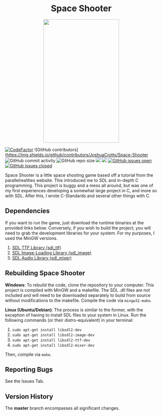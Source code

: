 <h1 align="center">Space Shooter</h1>

<p align="center">
  <img width="250" height="407" src="docs/sdl_spaceshooter.gif">
</p>

[![CodeFactor](https://www.codefactor.io/repository/github/joshuacrotts/Space-Shooter/badge)](https://www.codefactor.io/repository/github/joshuacrotts/Space-Shooter) ![GitHub contributors](https://img.shields.io/github/contributors/JoshuaCrotts/Space-Shooter ![GitHub commit activity](https://img.shields.io/github/commit-activity/m/JoshuaCrotts/Space-Shooter) ![GitHub repo size](https://img.shields.io/github/repo-size/JoshuaCrotts/Space-Shooter)  ![](https://tokei.rs/b1/github/JoshuaCrotts/Space-Shooter) ![](https://tokei.rs/b1/github/JoshuaCrotts/Space-Shooter?category=files) [![GitHub issues open](https://img.shields.io/github/issues/JoshuaCrotts/Space-Shooter)]() 
[![GitHub issues closed](https://img.shields.io/github/issues-closed-raw/JoshuaCrotts/Space-Shooter)]()

Space Shooter is a little space shooting game based off a tutorial from the parallelrealities website. This introduced me to SDL and in-depth C programming. This project is buggy and a mess all around, but was one of my first experiences developing a somewhat large project in C, and more so with SDL. After this, I wrote C-Standards and several other things with C.

## Dependencies

If you want to run the game, just download the runtime binaries at the provided links below. Conversely, if you wish to build the project, you will need to grab the development libraries for your system. For my purposes, I used the MinGW versions.

1. [SDL TTF Library (sdl_ttf)](https://www.libsdl.org/projects/SDL_ttf/)
2. [SDL Image-Loading Library (sdl_image)](https://www.libsdl.org/projects/SDL_image/)
3. [SDL Audio Library (sdl_mixer)](https://www.libsdl.org/projects/SDL_mixer/)

## Rebuilding Space Shooter

**Windows**: To rebuild the code, clone the repository to your computer. This project is compiled with MinGW and a makefile. The SDL .dll files are not included and will need to be downloaded separately to build from source without modifications to the makefile. Compile the code via <code>mingw32-make</code>.

**Linux (Ubuntu/Debian)**: The process is similar to the former, with the exception of having to install SDL files to your system in Linux. Run the following commands (or their distro-equivalent) in your terminal:

1. <code>sudo apt-get install libsdl2-dev</code>
2. <code>sudo apt-get install libsdl2-image-dev</code>
3. <code>sudo apt-get install libsdl2-ttf-dev</code>
4. <code>sudo apt-get install libsdl2-mixer-dev</code>

Then, compile via <code>make</code>.

## Reporting Bugs

See the Issues Tab.

## Version History
The **master** branch encompasses all significant changes.
